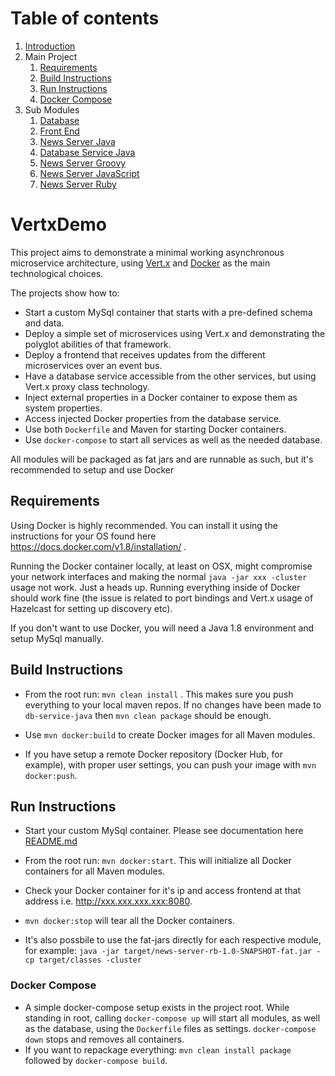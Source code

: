 # Table of contents
1. [Introduction](#vertxdemo)
2. Main Project
    1. [Requirements](#requirements)
    2. [Build Instructions](#build-instructions)
    3. [Run Instructions](#run-instructions)
    4. [Docker Compose](#docker-compose)
3. Sub Modules
    1. [Database](/database/)
    2. [Front End](/frontend-js/)
    3. [News Server Java](/news-server-java/)
    4. [Database Service Java](/db-service-java/)
    5. [News Server Groovy](/news-server-groovy/)
    6. [News Server JavaScript](/news-server-js/)
    7. [News Server Ruby](/news-server-rb/)

# VertxDemo
This project aims to demonstrate a minimal working asynchronous microservice architecture, using [Vert.x](http://vertx.io/) 
and [Docker](https://www.docker.com/) as the main technological choices.

The projects show how to:

  * Start a custom MySql container that starts with a pre-defined schema and data.
  * Deploy a simple set of microservices using Vert.x and demonstrating the polyglot abilities of that framework.
  * Deploy a frontend that receives updates from the different microservices over an event bus.
  * Have a database service accessible from the other services, but using Vert.x proxy class technology.
  * Inject external properties in a Docker container to expose them as system properties.
  * Access injected Docker properties from the database service.
  * Use both `Dockerfile` and Maven for starting Docker containers.
  * Use `docker-compose` to start all services as well as the needed database.
  
All modules will be packaged as fat jars and are runnable as such, but it's recommended to setup and use Docker  
  
## Requirements
Using Docker is highly recommended. You can install it using the instructions for your OS found here <https://docs.docker.com/v1.8/installation/> .

Running the Docker container locally, at least on OSX, might compromise your network interfaces and making the normal `java -jar xxx -cluster`
usage not work. Just a heads up. Running everything inside of Docker should work fine (the issue is related to port bindings and 
Vert.x usage of Hazelcast for setting up discovery etc).
  
If you don't want to use Docker, you will need a Java 1.8 environment and setup MySql manually.  
  
## Build Instructions  

* From the root run: `mvn clean install` . This makes sure you push everything to your local maven repos. If no changes 
have been made to `db-service-java` then `mvn clean package` should be enough.

* Use `mvn docker:build` to create Docker images for all Maven modules.

* If you have setup a remote Docker repository (Docker Hub, for example), with proper user settings, you can push your
image with `mvn docker:push`.

## Run Instructions

* Start your custom MySql container. Please see documentation here [README.md](/database/README.md)

* From the root run: `mvn docker:start`. This will initialize all Docker containers for all Maven modules.

* Check your Docker container for it's ip and access frontend at that address i.e. <http://xxx.xxx.xxx.xxx:8080>.

* `mvn docker:stop` will tear all the Docker containers.

* It's also possbile to use the fat-jars directly for each respective module, for example: 
`java -jar target/news-server-rb-1.0-SNAPSHOT-fat.jar -cp target/classes -cluster`

### Docker Compose
  * A simple docker-compose setup exists in the project root. While standing in root, calling `docker-compose up` will start
  all modules, as well as the database, using the `Dockerfile` files as settings. `docker-compose down` stops and removes all containers.
  * If you want to repackage everything: `mvn clean install package` followed by `docker-compose build`.
